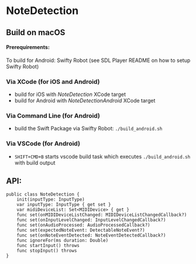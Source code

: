 # NoteDetection

## Build on macOS
#### Prerequirements:
To build for Android: Swifty Robot (see SDL Player README on how to setup Swifty Robot)
### Via XCode (for iOS and Android)
- build for iOS with _NoteDetection_ XCode target
- build for Android with _NoteDetectionAndroid_ XCode target

### Via Command Line (for Android)
- build the Swift Package via Swifty Robot: `./build_android.sh`

### Via VSCode (for Android)
- `SHIFT+CMD+B` starts vscode build task which executes `./build_android.sh` with build output

## API:

```
public class NoteDetection {
    init(inputType: InputType)
    var inputType: InputType { get set }
    var midiDeviceList: Set<MIDIDevice> { get }
    func set(onMIDIDeviceListChanged: MIDIDeviceListChangedCallback?)
    func set(onInputLevelChanged: InputLevelChangedCallback?)
    func set(onAudioProcessed: AudioProcessedCallback?)
    func set(expectedNoteEvent: DetectableNoteEvent?)
    func set(onNoteEventDetected: NoteEventDetectedCallback?)
    func ignoreFor(ms duration: Double)
    func startInput() throws
    func stopInput() throws
}
```

